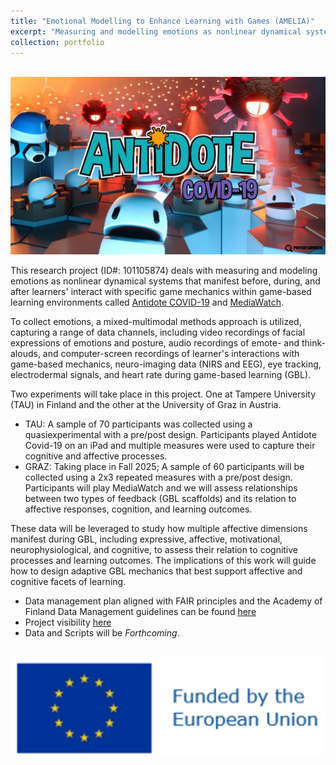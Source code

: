 ```yaml
---
title: "Emotional Modelling to Enhance Learning with Games (AMELIA)"
excerpt: "Measuring and modelling emotions as nonlinear dynamical systems with a game-based learning environment"
collection: portfolio
---
```


<br/><img src='/images/antidote-game.jpg'>

This research project (ID#: 101105874) deals with measuring and modeling emotions as nonlinear dynamical systems that manifest before, during, and after learners' interact with specific game mechanics within game-based learning environments called [Antidote COVID-19](https://iamtheshield.com/) and [MediaWatch](https://webpages.tuni.fi/gamelab/2022/mediawatch/).

To collect emotions, a mixed-multimodal methods approach is utilized, capturing a range of data channels, including video recordings of facial expressions of emotions and posture, audio recordings of emote- and think-alouds, and computer-screen recordings of learner's interactions with game-based mechanics, neuro-imaging data (NIRS and EEG), eye tracking, electrodermal signals, and heart rate during game-based learning (GBL).

Two experiments will take place in this project. One at Tampere University (TAU) in Finland and the other at the University of Graz in Austria.
 * TAU: A sample of 70 participants was collected using a quasiexperimental with a pre/post design. Participants played Antidote Covid-19 on an iPad and multiple measures were used to capture their cognitive and affective processes.
 * GRAZ: Taking place in Fall 2025; A sample of 60 participants will be collected using a 2x3 repeated measures with a pre/post design. Participants will play MediaWatch and we will assess relationships between two types of feedback (GBL scaffolds) and its relation to affective responses, cognition,   and learning outcomes.

These data will be leveraged to study how multiple affective dimensions manifest during GBL, including expressive, affective, motivational, neurophysiological, and cognitive, to assess their relation to cognitive processes and learning outcomes. The implications of this work will guide how to design adaptive GBL mechanics that best support affective and cognitive facets of learning.

  * Data management plan aligned with FAIR principles and the Academy of Finland Data Management guidelines can be found [here](https://drive.google.com/file/d/10TxAmMRpAzksR8msnFe0671mJ6VOqkN5/view?usp=sharing)
  * Project visibility [here](https://www.tuni.fi/en/research/emotional-modelling-enhance-learning-games)
  * Data and Scripts will be _Forthcoming_.

<br/><img src='/images/EUflag.png'>
